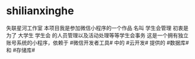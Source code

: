 # shilianxinghe
失联星河工作室
本项目我是参加微信小程序的一个作品 名叫 学生会管理 初衷是为了 大学生 学生会 的人员管理以及活动处理等等学生会事务
这是一个拥有独立账号系统的小程序，依赖于 #微信开发者工具# 中的 #云开发# 提供的 #数据库# 和 #存储库#
